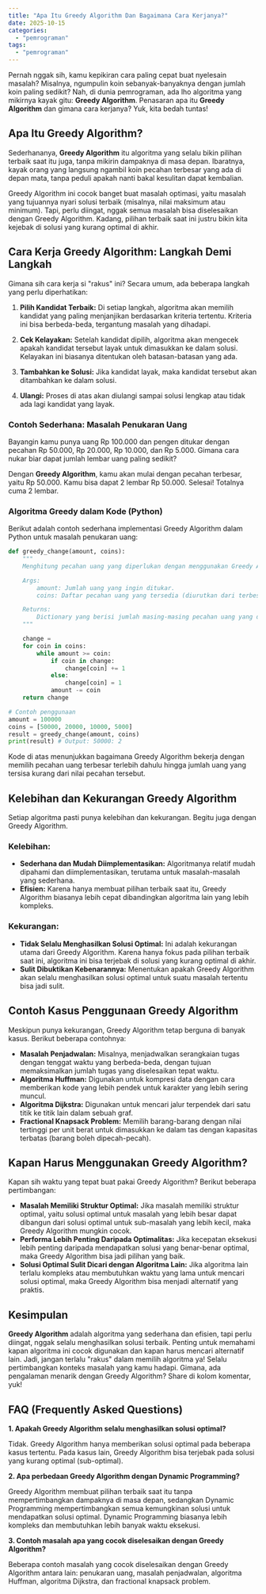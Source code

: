 ```yaml
---
title: "Apa Itu Greedy Algorithm Dan Bagaimana Cara Kerjanya?"
date: 2025-10-15
categories: 
  - "pemrograman"
tags: 
  - "pemrograman"
---
```


Pernah nggak sih, kamu kepikiran cara paling cepat buat nyelesain masalah? Misalnya, ngumpulin koin sebanyak-banyaknya dengan jumlah koin paling sedikit? Nah, di dunia pemrograman, ada lho algoritma yang mikirnya kayak gitu: **Greedy Algorithm**. Penasaran apa itu **Greedy Algorithm** dan gimana cara kerjanya? Yuk, kita bedah tuntas!

## Apa Itu Greedy Algorithm?

Sederhananya, **Greedy Algorithm** itu algoritma yang selalu bikin pilihan terbaik saat itu juga, tanpa mikirin dampaknya di masa depan. Ibaratnya, kayak orang yang langsung ngambil koin pecahan terbesar yang ada di depan mata, tanpa peduli apakah nanti bakal kesulitan dapat kembalian.

Greedy Algorithm ini cocok banget buat masalah optimasi, yaitu masalah yang tujuannya nyari solusi terbaik (misalnya, nilai maksimum atau minimum). Tapi, perlu diingat, nggak semua masalah bisa diselesaikan dengan Greedy Algorithm. Kadang, pilihan terbaik saat ini justru bikin kita kejebak di solusi yang kurang optimal di akhir.

## Cara Kerja Greedy Algorithm: Langkah Demi Langkah

Gimana sih cara kerja si "rakus" ini? Secara umum, ada beberapa langkah yang perlu diperhatikan:

1. **Pilih Kandidat Terbaik:** Di setiap langkah, algoritma akan memilih kandidat yang paling menjanjikan berdasarkan kriteria tertentu. Kriteria ini bisa berbeda-beda, tergantung masalah yang dihadapi.
    
2. **Cek Kelayakan:** Setelah kandidat dipilih, algoritma akan mengecek apakah kandidat tersebut layak untuk dimasukkan ke dalam solusi. Kelayakan ini biasanya ditentukan oleh batasan-batasan yang ada.
    
3. **Tambahkan ke Solusi:** Jika kandidat layak, maka kandidat tersebut akan ditambahkan ke dalam solusi.
    
4. **Ulangi:** Proses di atas akan diulangi sampai solusi lengkap atau tidak ada lagi kandidat yang layak.
    

### Contoh Sederhana: Masalah Penukaran Uang

Bayangin kamu punya uang Rp 100.000 dan pengen ditukar dengan pecahan Rp 50.000, Rp 20.000, Rp 10.000, dan Rp 5.000. Gimana cara nukar biar dapat jumlah lembar uang paling sedikit?

Dengan **Greedy Algorithm**, kamu akan mulai dengan pecahan terbesar, yaitu Rp 50.000. Kamu bisa dapat 2 lembar Rp 50.000. Selesai! Totalnya cuma 2 lembar.

### Algoritma Greedy dalam Kode (Python)

Berikut adalah contoh sederhana implementasi Greedy Algorithm dalam Python untuk masalah penukaran uang:

```python
def greedy_change(amount, coins):
    """
    Menghitung pecahan uang yang diperlukan dengan menggunakan Greedy Algorithm.

    Args:
        amount: Jumlah uang yang ingin ditukar.
        coins: Daftar pecahan uang yang tersedia (diurutkan dari terbesar ke terkecil).

    Returns:
        Dictionary yang berisi jumlah masing-masing pecahan uang yang diperlukan.
    """

    change = 
    for coin in coins:
        while amount >= coin:
            if coin in change:
                change[coin] += 1
            else:
                change[coin] = 1
            amount -= coin
    return change

# Contoh penggunaan
amount = 100000
coins = [50000, 20000, 10000, 5000]
result = greedy_change(amount, coins)
print(result) # Output: 50000: 2
```

Kode di atas menunjukkan bagaimana Greedy Algorithm bekerja dengan memilih pecahan uang terbesar terlebih dahulu hingga jumlah uang yang tersisa kurang dari nilai pecahan tersebut.

## Kelebihan dan Kekurangan Greedy Algorithm

Setiap algoritma pasti punya kelebihan dan kekurangan. Begitu juga dengan Greedy Algorithm.

### Kelebihan:

- **Sederhana dan Mudah Diimplementasikan:** Algoritmanya relatif mudah dipahami dan diimplementasikan, terutama untuk masalah-masalah yang sederhana.
- **Efisien:** Karena hanya membuat pilihan terbaik saat itu, Greedy Algorithm biasanya lebih cepat dibandingkan algoritma lain yang lebih kompleks.

### Kekurangan:

- **Tidak Selalu Menghasilkan Solusi Optimal:** Ini adalah kekurangan utama dari Greedy Algorithm. Karena hanya fokus pada pilihan terbaik saat ini, algoritma ini bisa terjebak di solusi yang kurang optimal di akhir.
- **Sulit Dibuktikan Kebenarannya:** Menentukan apakah Greedy Algorithm akan selalu menghasilkan solusi optimal untuk suatu masalah tertentu bisa jadi sulit.

## Contoh Kasus Penggunaan Greedy Algorithm

Meskipun punya kekurangan, Greedy Algorithm tetap berguna di banyak kasus. Berikut beberapa contohnya:

- **Masalah Penjadwalan:** Misalnya, menjadwalkan serangkaian tugas dengan tenggat waktu yang berbeda-beda, dengan tujuan memaksimalkan jumlah tugas yang diselesaikan tepat waktu.
- **Algoritma Huffman:** Digunakan untuk kompresi data dengan cara memberikan kode yang lebih pendek untuk karakter yang lebih sering muncul.
- **Algoritma Dijkstra:** Digunakan untuk mencari jalur terpendek dari satu titik ke titik lain dalam sebuah graf.
- **Fractional Knapsack Problem:** Memilih barang-barang dengan nilai tertinggi per unit berat untuk dimasukkan ke dalam tas dengan kapasitas terbatas (barang boleh dipecah-pecah).

## Kapan Harus Menggunakan Greedy Algorithm?

Kapan sih waktu yang tepat buat pakai Greedy Algorithm? Berikut beberapa pertimbangan:

- **Masalah Memiliki Struktur Optimal:** Jika masalah memiliki struktur optimal, yaitu solusi optimal untuk masalah yang lebih besar dapat dibangun dari solusi optimal untuk sub-masalah yang lebih kecil, maka Greedy Algorithm mungkin cocok.
- **Performa Lebih Penting Daripada Optimalitas:** Jika kecepatan eksekusi lebih penting daripada mendapatkan solusi yang benar-benar optimal, maka Greedy Algorithm bisa jadi pilihan yang baik.
- **Solusi Optimal Sulit Dicari dengan Algoritma Lain:** Jika algoritma lain terlalu kompleks atau membutuhkan waktu yang lama untuk mencari solusi optimal, maka Greedy Algorithm bisa menjadi alternatif yang praktis.

## Kesimpulan

**Greedy Algorithm** adalah algoritma yang sederhana dan efisien, tapi perlu diingat, nggak selalu menghasilkan solusi terbaik. Penting untuk memahami kapan algoritma ini cocok digunakan dan kapan harus mencari alternatif lain. Jadi, jangan terlalu "rakus" dalam memilih algoritma ya! Selalu pertimbangkan konteks masalah yang kamu hadapi. Gimana, ada pengalaman menarik dengan Greedy Algorithm? Share di kolom komentar, yuk!

## FAQ (Frequently Asked Questions)

**1\. Apakah Greedy Algorithm selalu menghasilkan solusi optimal?**

Tidak. Greedy Algorithm hanya memberikan solusi optimal pada beberapa kasus tertentu. Pada kasus lain, Greedy Algorithm bisa terjebak pada solusi yang kurang optimal (sub-optimal).

**2\. Apa perbedaan Greedy Algorithm dengan Dynamic Programming?**

Greedy Algorithm membuat pilihan terbaik saat itu tanpa mempertimbangkan dampaknya di masa depan, sedangkan Dynamic Programming mempertimbangkan semua kemungkinan solusi untuk mendapatkan solusi optimal. Dynamic Programming biasanya lebih kompleks dan membutuhkan lebih banyak waktu eksekusi.

**3\. Contoh masalah apa yang cocok diselesaikan dengan Greedy Algorithm?**

Beberapa contoh masalah yang cocok diselesaikan dengan Greedy Algorithm antara lain: penukaran uang, masalah penjadwalan, algoritma Huffman, algoritma Dijkstra, dan fractional knapsack problem.
